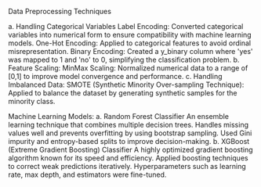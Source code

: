 Data Preprocessing Techniques

a. Handling Categorical Variables
Label Encoding: Converted categorical variables into numerical form to ensure compatibility with machine learning models.
One-Hot Encoding: Applied to categorical features to avoid ordinal misrepresentation.
Binary Encoding: Created a y_binary column where 'yes' was mapped to 1 and 'no' to 0, simplifying the classification problem.
b. Feature Scaling: MinMax Scaling: Normalized numerical data to a range of [0,1] to improve model convergence and performance.
c. Handling Imbalanced Data: SMOTE (Synthetic Minority Over-sampling Technique): Applied to balance the dataset by generating synthetic samples for the minority class.

Machine Learning Models: 
a. Random Forest Classifier
An ensemble learning technique that combines multiple decision trees.
Handles missing values well and prevents overfitting by using bootstrap sampling.
Used Gini impurity and entropy-based splits to improve decision-making.
b. XGBoost (Extreme Gradient Boosting) Classifier
A highly optimized gradient boosting algorithm known for its speed and efficiency.
Applied boosting techniques to correct weak predictions iteratively.
Hyperparameters such as learning rate, max depth, and estimators were fine-tuned.

